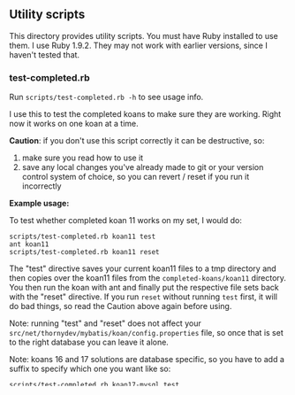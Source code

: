 ## Utility scripts

This directory provides utility scripts. You must have Ruby installed to use them. I use Ruby 1.9.2. They may not work with earlier versions, since I haven't tested that.

### test-completed.rb

Run `scripts/test-completed.rb -h` to see usage info.

I use this to test the completed koans to make sure they are working.  Right now it works on one koan at a time.

**Caution**: if you don't use this script correctly it can be destructive, so:

1. make sure you read how to use it
2. save any local changes you've already made to git or your version control system of choice, so you can revert / reset if you run it incorrectly

**Example usage:**

To test whether completed koan 11 works on my set, I would do:

    scripts/test-completed.rb koan11 test
    ant koan11
    scripts/test-completed.rb koan11 reset

The "test" directive saves your current koan11 files to a tmp directory and then copies over the koan11 files from the `completed-koans/koan11` directory.  You then run the koan with ant and finally put the respective file sets back with the "reset" directive.  If you run `reset` without running `test` first, it will do bad things, so read the Caution above again before using.

Note: running "test" and "reset" does not affect your `src/net/thornydev/mybatis/koan/config.properties` file, so once that is set to the right database you can leave it alone.

Note: koans 16 and 17 solutions are database specific, so you have to add a suffix to specify which one you want like so:

    scripts/test-completed.rb koan17-mysql test
    ant koan17   
    scripts/test-completed.rb koan17-mysql reset



### renamer.rb

This script changes koan numbers in case we need to insert a new koan between existing ones. You will not need to use this script.
